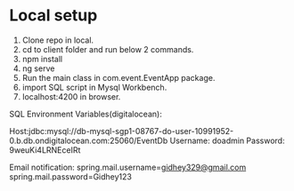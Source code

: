 # Local setup


1. Clone repo in local.
2. cd to client folder and run below 2 commands.
3. npm install
4. ng serve
5. Run the main class in com.event.EventApp package.
6. import SQL script in Mysql Workbench.
7. localhost:4200 in browser.



SQL Environment Variables(digitalocean):

Host:jdbc:mysql://db-mysql-sgp1-08767-do-user-10991952-0.b.db.ondigitalocean.com:25060/EventDb
Username: doadmin
Password: 9weuKi4LRNEceIRt

Email notification:
spring.mail.username=gidhey329@gmail.com
spring.mail.password=Gidhey123

